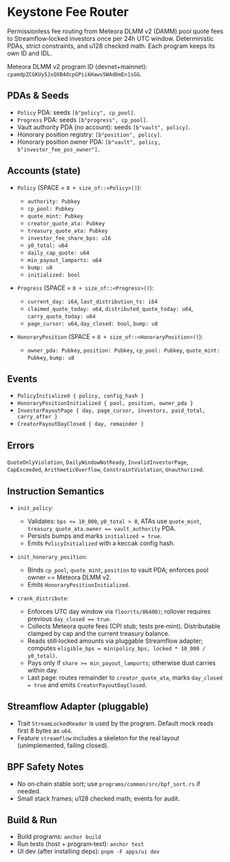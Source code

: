 # Keystone Fee Router

Permissionless fee routing from Meteora DLMM v2 (DAMM) pool quote fees to Streamflow‑locked investors once per 24h UTC window. Deterministic PDAs, strict constraints, and u128 checked math. Each program keeps its own ID and IDL.

Meteora DLMM v2 program ID (devnet+mainnet): `cpamdpZCGKUy5JxQXB4dcpGPiikHawvSWAd6mEn1sGG`.

## PDAs & Seeds
- `Policy` PDA: seeds `[b"policy", cp_pool]`.
- `Progress` PDA: seeds `[b"progress", cp_pool]`.
- Vault authority PDA (no account): seeds `[b"vault", policy]`.
- Honorary position registry: `[b"position", policy]`.
- Honorary position owner PDA: `[b"vault", policy, b"investor_fee_pos_owner"]`.

## Accounts (state)
- `Policy` (SPACE = `8 + size_of::<Policy>()`):
  - `authority: Pubkey`
  - `cp_pool: Pubkey`
  - `quote_mint: Pubkey`
  - `creator_quote_ata: Pubkey`
  - `treasury_quote_ata: Pubkey`
  - `investor_fee_share_bps: u16`
  - `y0_total: u64`
  - `daily_cap_quote: u64`
  - `min_payout_lamports: u64`
  - `bump: u8`
  - `initialized: bool`

- `Progress` (SPACE = `8 + size_of::<Progress>()`):
  - `current_day: i64`, `last_distribution_ts: i64`
  - `claimed_quote_today: u64`, `distributed_quote_today: u64`, `carry_quote_today: u64`
  - `page_cursor: u64`, `day_closed: bool`, `bump: u8`

- `HonoraryPosition` (SPACE = `8 + size_of::<HonoraryPosition>()`):
  - `owner_pda: Pubkey`, `position: Pubkey`, `cp_pool: Pubkey`, `quote_mint: Pubkey`, `bump: u8`

## Events
- `PolicyInitialized { policy, config_hash }`
- `HonoraryPositionInitialized { pool, position, owner_pda }`
- `InvestorPayoutPage { day, page_cursor, investors, paid_total, carry_after }`
- `CreatorPayoutDayClosed { day, remainder }`

## Errors
`QuoteOnlyViolation`, `DailyWindowNotReady`, `InvalidInvestorPage`, `CapExceeded`, `ArithmeticOverflow`, `ConstraintViolation`, `Unauthorized`.

## Instruction Semantics
- `init_policy`:
  - Validates: `bps <= 10_000`, `y0_total > 0`, ATAs use `quote_mint`, `treasury_quote_ata.owner == vault_authority` PDA.
  - Persists bumps and marks `initialized = true`.
  - Emits `PolicyInitialized` with a keccak config hash.

- `init_honorary_position`:
  - Binds `cp_pool`, `quote_mint`, `position` to vault PDA; enforces pool owner == Meteora DLMM v2.
  - Emits `HonoraryPositionInitialized`.

- `crank_distribute`:
  - Enforces UTC day window via `floor(ts/86400)`; rollover requires previous `day_closed == true`.
  - Collects Meteora quote fees (CPI stub; tests pre‑mint). Distributable clamped by cap and the current treasury balance. 
  - Reads still‑locked amounts via pluggable Streamflow adapter; computes `eligible_bps = min(policy_bps, locked * 10_000 / y0_total)`.
  - Pays only if `share >= min_payout_lamports`; otherwise dust carries within day.
  - Last page: routes remainder to `creator_quote_ata`, marks `day_closed = true` and emits `CreatorPayoutDayClosed`.

## Streamflow Adapter (pluggable)
- Trait `StreamLockedReader` is used by the program. Default mock reads first 8 bytes as `u64`.
- Feature `streamflow` includes a skeleton for the real layout (unimplemented, failing closed).

## BPF Safety Notes
- No on‑chain stable sort; use `programs/common/src/bpf_sort.rs` if needed.
- Small stack frames; u128 checked math; events for audit.

## Build & Run
- Build programs: `anchor build`
- Run tests (host + program‑test): `anchor test`
- UI dev (after installing deps): `pnpm -F apps/ui dev`
